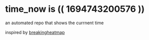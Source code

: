 # time_now is (( 1694743200576 ))

an automated repo that shows the currnent time

inspired by [breakingheatmap](https://github.com/breakingheatmap/breakingheatmap)